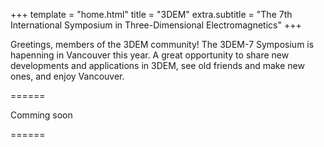 +++
template = "home.html"
title = "3DEM"
extra.subtitle = "The 7th International Symposium in Three-Dimensional Electromagnetics"
+++

<!-- About  -->

Greetings, members of the 3DEM community! The 3DEM-7 Symposium is hapenning in
Vancouver this year. A great opportunity to share
new developments and applications in 3DEM, see old friends and make new ones,
and enjoy Vancouver.

======

<!-- Registration  -->

Comming soon

======

